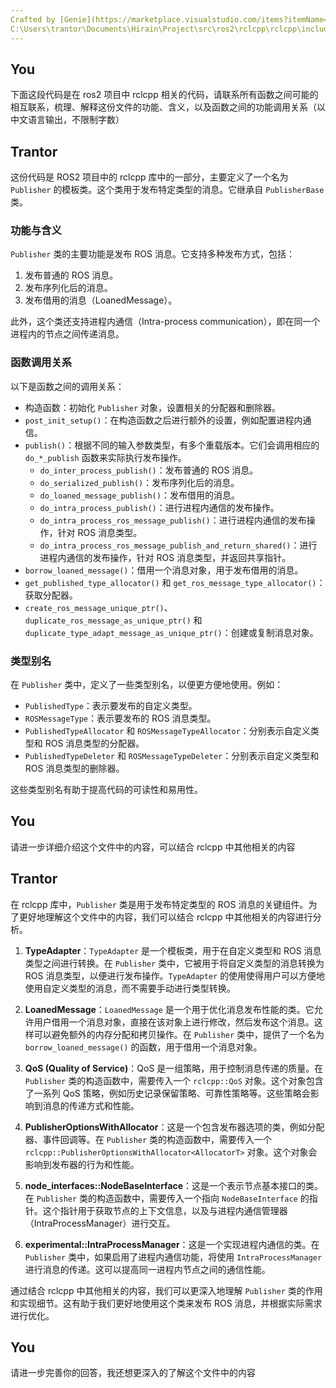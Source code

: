 ```yaml
---
Crafted by [Genie](https://marketplace.visualstudio.com/items?itemName=genieai.chatgpt-vscode)
C:\Users\trantor\Documents\Hirain\Project\src\ros2\rclcpp\rclcpp\include\rclcpp\publisher.md
---
```


## You

下面这段代码是在 ros2 项目中 rclcpp 相关的代码，请联系所有函数之间可能的相互联系，梳理、解释这份文件的功能、含义，以及函数之间的功能调用关系（以中文语言输出，不限制字数）

## Trantor

这份代码是 ROS2 项目中的 rclcpp 库中的一部分，主要定义了一个名为 `Publisher` 的模板类。这个类用于发布特定类型的消息。它继承自 `PublisherBase` 类。

### 功能与含义

`Publisher` 类的主要功能是发布 ROS 消息。它支持多种发布方式，包括：

1. 发布普通的 ROS 消息。
2. 发布序列化后的消息。
3. 发布借用的消息（LoanedMessage）。

此外，这个类还支持进程内通信（Intra-process communication），即在同一个进程内的节点之间传递消息。

### 函数调用关系

以下是函数之间的调用关系：

- 构造函数：初始化 `Publisher` 对象，设置相关的分配器和删除器。
- `post_init_setup()`：在构造函数之后进行额外的设置，例如配置进程内通信。
- `publish()`：根据不同的输入参数类型，有多个重载版本。它们会调用相应的 `do_*_publish` 函数来实际执行发布操作。
  - `do_inter_process_publish()`：发布普通的 ROS 消息。
  - `do_serialized_publish()`：发布序列化后的消息。
  - `do_loaned_message_publish()`：发布借用的消息。
  - `do_intra_process_publish()`：进行进程内通信的发布操作。
  - `do_intra_process_ros_message_publish()`：进行进程内通信的发布操作，针对 ROS 消息类型。
  - `do_intra_process_ros_message_publish_and_return_shared()`：进行进程内通信的发布操作，针对 ROS 消息类型，并返回共享指针。
- `borrow_loaned_message()`：借用一个消息对象，用于发布借用的消息。
- `get_published_type_allocator()` 和 `get_ros_message_type_allocator()`：获取分配器。
- `create_ros_message_unique_ptr()`、`duplicate_ros_message_as_unique_ptr()` 和 `duplicate_type_adapt_message_as_unique_ptr()`：创建或复制消息对象。

### 类型别名

在 `Publisher` 类中，定义了一些类型别名，以便更方便地使用。例如：

- `PublishedType`：表示要发布的自定义类型。
- `ROSMessageType`：表示要发布的 ROS 消息类型。
- `PublishedTypeAllocator` 和 `ROSMessageTypeAllocator`：分别表示自定义类型和 ROS 消息类型的分配器。
- `PublishedTypeDeleter` 和 `ROSMessageTypeDeleter`：分别表示自定义类型和 ROS 消息类型的删除器。

这些类型别名有助于提高代码的可读性和易用性。

## You

请进一步详细介绍这个文件中的内容，可以结合 rclcpp 中其他相关的内容

## Trantor

在 rclcpp 库中，`Publisher` 类是用于发布特定类型的 ROS 消息的关键组件。为了更好地理解这个文件中的内容，我们可以结合 rclcpp 中其他相关的内容进行分析。

1. **TypeAdapter**：`TypeAdapter` 是一个模板类，用于在自定义类型和 ROS 消息类型之间进行转换。在 `Publisher` 类中，它被用于将自定义类型的消息转换为 ROS 消息类型，以便进行发布操作。`TypeAdapter` 的使用使得用户可以方便地使用自定义类型的消息，而不需要手动进行类型转换。

2. **LoanedMessage**：`LoanedMessage` 是一个用于优化消息发布性能的类。它允许用户借用一个消息对象，直接在该对象上进行修改，然后发布这个消息。这样可以避免额外的内存分配和拷贝操作。在 `Publisher` 类中，提供了一个名为 `borrow_loaned_message()` 的函数，用于借用一个消息对象。

3. **QoS (Quality of Service)**：QoS 是一组策略，用于控制消息传递的质量。在 `Publisher` 类的构造函数中，需要传入一个 `rclcpp::QoS` 对象。这个对象包含了一系列 QoS 策略，例如历史记录保留策略、可靠性策略等。这些策略会影响到消息的传递方式和性能。

4. **PublisherOptionsWithAllocator**：这是一个包含发布器选项的类，例如分配器、事件回调等。在 `Publisher` 类的构造函数中，需要传入一个 `rclcpp::PublisherOptionsWithAllocator<AllocatorT>` 对象。这个对象会影响到发布器的行为和性能。

5. **node_interfaces::NodeBaseInterface**：这是一个表示节点基本接口的类。在 `Publisher` 类的构造函数中，需要传入一个指向 `NodeBaseInterface` 的指针。这个指针用于获取节点的上下文信息，以及与进程内通信管理器（IntraProcessManager）进行交互。

6. **experimental::IntraProcessManager**：这是一个实现进程内通信的类。在 `Publisher` 类中，如果启用了进程内通信功能，将使用 `IntraProcessManager` 进行消息的传递。这可以提高同一进程内节点之间的通信性能。

通过结合 rclcpp 中其他相关的内容，我们可以更深入地理解 `Publisher` 类的作用和实现细节。这有助于我们更好地使用这个类来发布 ROS 消息，并根据实际需求进行优化。

## You

请进一步完善你的回答，我还想更深入的了解这个文件中的内容
